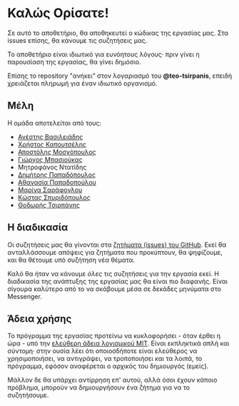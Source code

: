 # Καλώς Ορίσατε!

Σε αυτό το αποθετήριο, θα αποθηκευτεί ο κώδικας της εργασίας μας. Στα issues επίσης, θα κάνουμε τις συζητήσεις μας.

Το αποθετήριο είναι ιδιωτικό για ευνόητους λόγους· πριν γίνει η παρουσίαση της εργασίας, θα γίνει δημόσιο.

Επίσης το repository "ανήκει" στον λογαριασμό του __@teo-tsirpanis__, επειδή χρειάζεται πληρωμή για έναν ιδιωτικό οργανισμό.

## Μέλη

Η ομάδα αποτελείται από τους:

* [Ανέστης Βασιλειάδης](https://github.com/Anoliz)
* [Χρήστος Καπουτσέλης](https://github.com/ChristosKap22)
* [Αποστόλης Μοσχόπουλος](https://github.com/ApostolisMoschopoulos)
* [Γιώργος Μπασιούκας](https://github.com/YorgosBas)
* Μητροφάνος Ντατίδης
* [Δημήτρης Παπαδόπουλος](https://github.com/Dimitri-Lavos)
* [Αθανασία Παπαδοπούλου](https://github.com/AthanasiaPapadopoulou)
* [Μαρίνα Σαράφογλου](https://github.com/morningstarm)
* [Κώστας Σπυριδόπουλος](https://github.com/KostasSpiridopoulos)
* [Θοδωρής Τσιρπάνης](https://github.com/teo-tsirpanis)

## Η διαδικασία

Οι συζητήσεις μας θα γίνονται στα [ζητήματα (issues) του GitHub](https://github.com/teo-tsirpanis/dai19-seng-team7/issues). Εκεί θα ανταλλάσσουμε απόψεις για ζητήματα που προκύπτουν, θα ψηφίζουμε, και θα θέτουμε υπό συζήτηση νέα θέματα.

Καλό θα ήταν να κάνουμε *όλες* τις συζητήσεις για την εργασία εκεί. Η διαδικασία της ανάπτυξης της εργασίας μας θα είναι πιο διαφανής. Είναι σίγουρα καλύτερο από το να σκάβουμε μέσα σε δεκάδες μηνύματα στο Messenger.

## Άδεια χρήσης

Το πρόγραμμα της εργασίας προτείνω να κυκλοφορήσει - όταν έρθει η ώρα - υπό την [ελεύθερη άδεια λογισμικού MIT](https://opensource.org/licenses/MIT). Είναι εκπληκτικά απλή και σύντομη· στην ουσία λέει ότι οποιοσδήποτε είναι ελεύθερος να χρησιμοποιήσει, να αντιγράψει, να τροποποιήσει και τα λοιπά, το πρόγραμμα, εφόσον αναφέρεται ο αρχικός του δημιουργός (εμείς).

Μάλλον δε θα υπάρχει αντίρρηση επ' αυτού, αλλά όσοι έχουν κάποιο πρόβλημα, μπορούν να δημιουργήσουν ένα ζήτημα για να το συζητήσουμε.

